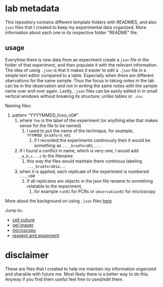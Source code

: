 # lab metadata

This repository contains different template folders with READMES, and also  `json` files that I created to keep my experimental data organized.
More information about each one in its respective folder "README" file.

## usage

Everytime there is new data from an experiment create a `json` file in the folder of that experiment, and then populate it with the relevant information.
The idea of using `.json` is that it makes it easier to edit a `.json` file in a simple text editor compared to a table. Especially  when there are different obervations for the same sample. Thus the focus in taking notes in the lab can be in the observation and not in writing the same notes with the sample name over and over again. Lastly, `.json` files can be easily edited in in small vertical windows without breaking its structure; unlike tables or `.csv`.

Naming files:
1. pattern "YYYYMMDD_fooo_n0#"
   1. where `foo` is the label of the experiment (or anything else that makes sense for the file to be named)
      1. I used to put the name of the technique, for example, `YYYMMDD_bradford_n01`
         1. if I recorded the experiments continously then it would be something as `..._bradford01_...`
   2. If I found a conflict in name, which is very rare, I would add `_a,b,c...z` to the filename
      1. this way the files would maintain there continous labeling  `..._bradford01a...`
   3. when it is applied, each replicate of the experiment is numbered `..._n0#`
      1. if all replicates are objects in the json file rename to something relatable to the experiment, 
         1. for example `run01` for PCRs or `observation01` for microscopy 

More about the background on using `.json` files [here](02_templates_as_.json/00-template-backbone/00README_json.md)

Jump to:
- [cell culture](02_templates_as_.json/01-template-cell_culture/00README-metadata_cell_culture.md)
- [gel imager](02_templates_as_.json/02-template-chemidoc/00README-metadata_chemidoc.md) 
- [microscopy](02_templates_as_.json/03-template-microscopy/00README-metadata_microscopy.md)
- [reagent and equipment](02_templates_as_.json/04-template-lab_reagent_and_equipment/00README-metadata_reagents_and_equipment.md)

# disclaimer
These are files that I created to help me maintain my information organized and sharable with future me. Most likely there is a better way to do this. Anyway if you find them useful feel free to used/edit them.